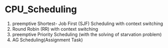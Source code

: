 # CPU_Scheduling
1. preemptive Shortest- Job First (SJF) Scheduling with context switching
2. Round Robin (RR) with context switching
3. preemptive Priority Scheduling (with the solving of starvation problem)
4. AG Scheduling(Assignment Task)
